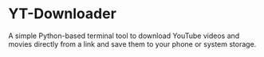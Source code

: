 # YT-Downloader
A simple Python-based terminal tool to download YouTube videos and movies directly from a link and save them to your phone or system storage.
